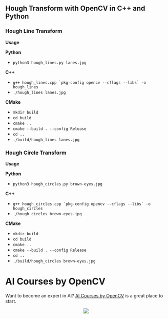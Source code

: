 ## Hough Transform with OpenCV in C++ and Python

### Hough Line Transform

**Usage**

**Python**

- `python3 hough_lines.py lanes.jpg`

**C++**

- `` g++ hough_lines.cpp `pkg-config opencv --cflags --libs` -o hough_lines ``
- `./hough_lines lanes.jpg`

**CMake**

- `mkdir build`
- `cd build`
- `cmake ..`
- `cmake --build . --config Release`
- `cd ..`
- `./build/hough_lines lanes.jpg`

### Hough Circle Transform

**Usage**

**Python**

- `python3 hough_circles.py brown-eyes.jpg`

**C++**

- `` g++ hough_circles.cpp `pkg-config opencv --cflags --libs` -o hough_circles ``
- `./hough_circles brown-eyes.jpg`

**CMake**

- `mkdir build`
- `cd build`
- `cmake ..`
- `cmake --build . --config Release`
- `cd ..`
- `./build/hough_circles brown-eyes.jpg`

# AI Courses by OpenCV

Want to become an expert in AI?
[AI Courses by OpenCV](https://opencv.org/courses/) is a great place to start.

<a href="https://opencv.org/courses/">
<p align="center">
<img src="https://www.learnopencv.com/wp-content/uploads/2020/04/AI-Courses-By-OpenCV-Github.png">
</p>
</a>
